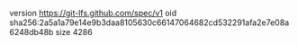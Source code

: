 version https://git-lfs.github.com/spec/v1
oid sha256:2a5a1a79e14e9b3daa8105630c66147064682cd532291afa2e7e08a6248db48b
size 4286
